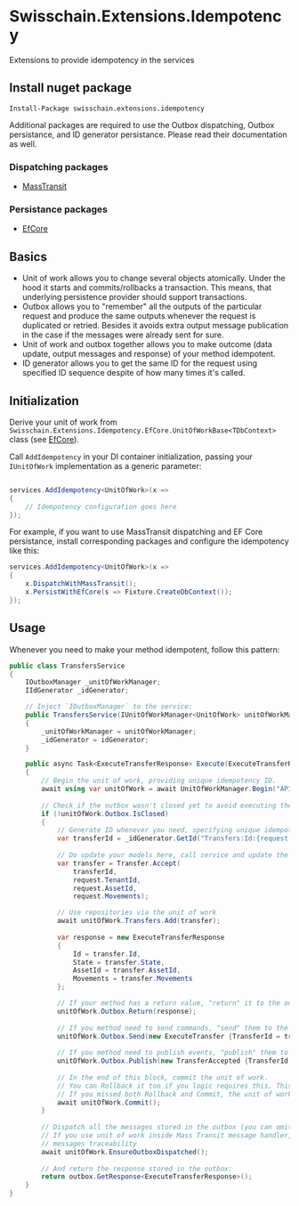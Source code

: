 # Swisschain.Extensions.Idempotency
Extensions to provide idempotency in the services

## Install nuget package

`Install-Package swisschain.extensions.idempotency`

Additional packages are required to use the Outbox dispatching, Outbox persistance, and ID generator persistance. Please read their documentation as well.

### Dispatching packages

- [MassTransit](https://github.com/swisschain/Swisschain.Extensions.Idempotency.MassTransit)

### Persistance packages

- [EfCore](https://github.com/swisschain/Swisschain.Extensions.Idempotency.EfCore)

## Basics

- Unit of work allows you to change several objects atomically. Under the hood it starts and commits/rollbacks a transaction. This means, that underlying persistence provider should support transactions.
- Outbox allows you to "remember" all the outputs of the particular request and produce the same outputs whenever the request is duplicated or retried. Besides it avoids extra output message publication in the case if the messages were already sent for sure.
- Unit of work and outbox together allows you to make outcome (data update, output messages and response) of your method idempotent.
- ID generator allows you to get the same ID for the request using specified ID sequence despite of how many times it's called.

## Initialization

Derive your unit of work from `Swisschain.Extensions.Idempotency.EfCore.UnitOfWorkBase<TDbContext>` class (see [EfCore](https://github.com/swisschain/Swisschain.Extensions.Idempotency.EfCore)).

Call `AddIdempotency` in your DI container initialization, passing your `IUnitOfWork` implementation as a generic parameter:

```c#

services.AddIdempotency<UnitOfWork>(x =>
{
    // Idempotency configuration goes here
});            
```

For example, if you want to use MassTransit dispatching and EF Core persistance, install corresponding packages and configure the idempotency like this:

```c#
services.AddIdempotency<UnitOfWork>(x =>
{
    x.DispatchWithMassTransit();
    x.PersistWithEfCore(s => Fixture.CreateDbContext());
});

```

## Usage

Whenever you need to make your method idempotent, follow this pattern:

```c#
public class TransfersService
{
    IOutboxManager _unitOfWorkManager;
    IIdGenerator _idGenerator;

    // Inject `IOutboxManager` to the service:
    public TransfersService(IUnitOfWorkManager<UnitOfWork> unitOfWorkManager, IIdGenerator idGenerator)
    {
        _unitOfWorkManager = unitOfWorkManager;
        _idGenerator = idGenerator;
    }

    public async Task<ExecuteTransferResponse> Execute(ExecuteTransferRequest request)
    {
        // Begin the unit of work, providing unique idempotency ID.
        await using var unitOfWork = await UnitOfWorkManager.Begin("API:Transfers.Execute:{request.RequestId}");
        
        // Check if the outbox wasn't closed yet to avoid executing the work that was already complete
        if (!unitOfWork.Outbox.IsClosed)
        {
            // Generate ID whenever you need, specifying unique idempotency ID and generator name.
            var transferId = _idGenerator.GetId("Transfers:Id:{request.RequestId}", "id_generator_transfers");
        
            // Do update your models here, call service and update the state whatever you need.
            var transfer = Transfer.Accept(
                transferId,
                request.TenantId,
                request.AssetId,
                request.Movements);

            // Use repositories via the unit of work
            await unitOfWork.Transfers.Add(transfer);
            
            var response = new ExecuteTransferResponse
            {
                Id = transfer.Id,
                State = transfer.State,
                AssetId = transfer.AssetId,
                Movements = transfer.Movements
            };

            // If your method has a return value, "return" it to the outbox:
            unitOfWork.Outbox.Return(response);
            
            // If you method need to send commands, "send" them to the outbox:
            unitOfWork.Outbox.Send(new ExecuteTransfer {TransferId = transfer.Id});
            
            // If you method need to publish events, "publish" them to the outbox:
            unitOfWork.Outbox.Publish(new TransferAccepted {TransferId = transfer.Id, RequestId = RequestId});
            
            // In the end of this block, commit the unit of work.
            // You can Rollback it too if you logic requires this. This will rollback all the changes within the outbox.
            // If you missed both Rollback and Commit, the unit of work will be rolled back on disposing.
            await unitOfWork.Commit();
        }
        
        // Dispatch all the messages stored in the outbox (you can omit this, if your method doesn't produce messages):
        // If you use unit of work inside Mass Transit message handler, use overload which accepts ConsumeContext to improve
        // messages traceability
        await unitOfWork.EnsureOutboxDispatched();
        
        // And return the response stored in the outbox:
        return outbox.GetResponse<ExecuteTransferResponse>();
    }
}

```